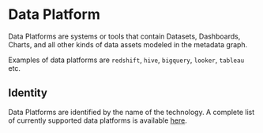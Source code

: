 # Data Platform

Data Platforms are systems or tools that contain Datasets, Dashboards, Charts, and all other kinds of data assets modeled in the metadata graph.

Examples of data platforms are `redshift`, `hive`, `bigquery`, `looker`, `tableau` etc.

## Identity

Data Platforms are identified by the name of the technology. A complete list of currently supported data platforms is available [here](https://raw.githubusercontent.com/linkedin/datahub/master/metadata-service/restli-servlet-impl/src/main/resources/DataPlatformInfo.json).


